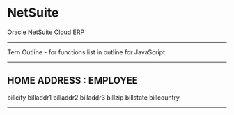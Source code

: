 # NetSuite
Oracle NetSuite Cloud ERP

----------------------------------------------------------------------------------------------------------------------------------------
Tern Outline - for functions list in outline for JavaScript

----------------------------------------------------------------------------------------------------------------------------------------
HOME ADDRESS : EMPLOYEE
-------------------------
billcity
billaddr1
billaddr2
billaddr3
billzip
billstate
billcountry

----------------------------------------------------------------------------------------------------------------------------------------

